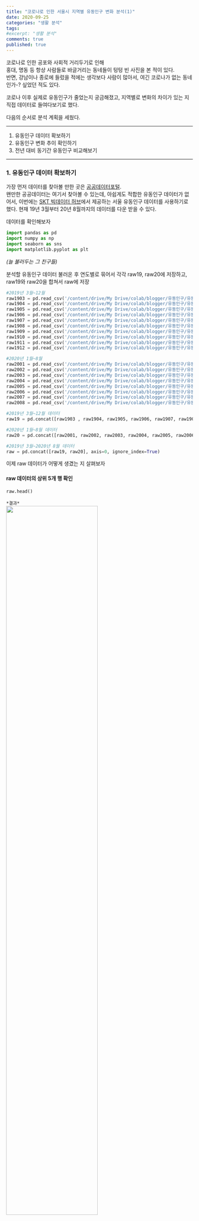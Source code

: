 ```yaml
---
title: "코로나로 인한 서울시 지역별 유동인구 변화 분석(1)"
date: 2020-09-25
categories: "생활 분석"
tags: 
#excerpt: "생활 분석"
comments: true
published: true
---
```


코로나로 인한 공포와 사회적 거리두기로 인해  
홍대, 명동 등 항상 사람들로 바글거리는 동네들이 텅텅 빈 사진을 본 적이 있다.  
반면, 강남이나 종로에 들렀을 적에는 생각보다 사람이 많아서, 여긴 코로나가 없는 동네인가-? 싶었던 적도 있다.  
  
코로나 이후 실제로 유동인구가 줄었는지 궁금해졌고, 지역별로 변화의 차이가 있는 지 직접 데이터로 들여다보기로 했다.  
  
  
다음의 순서로 분석 계획을 세웠다.  
  
----
1. 유동인구 데이터 확보하기  
2. 유동인구 변화 추이 확인하기  
3. 전년 대비 동기간 유동인구 비교해보기  
---

  
  
### 1. 유동인구 데이터 확보하기
가장 먼저 데이터를 찾아볼 만한 곳은 [공공데이터포털](https://www.data.go.kr/).  
왠만한 공공데이터는 여기서 찾아볼 수 있는데, 아쉽게도 적합한 유동인구 데이터가 없어서, 이번에는 [SKT 빅데이터 허브](https://www.bigdatahub.co.kr/product/list.do?menu_id=1000157)에서 제공하는 서울 유동인구 데이터를 사용하기로 했다. 
현재 19년 3월부터 20년 8월까지의 데이터를 다운 받을 수 있다.  
  
데이터를 확인해보자  

```python
import pandas as pd
import numpy as np
import seaborn as sns
import matplotlib.pyplot as plt
```
_(늘 불러두는 그 친구들)_  
  

분석할 유동인구 데이터 불러온 후 연도별로 묶어서 각각 raw19, raw20에 저장하고,  
raw19와 raw20을 합쳐서 raw에 저장  

```python
#2019년 3월~12월
raw1903 = pd.read_csv('/content/drive/My Drive/colab/blogger/유동인구/유동인구_1903.csv')
raw1904 = pd.read_csv('/content/drive/My Drive/colab/blogger/유동인구/유동인구_1904.csv')
raw1905 = pd.read_csv('/content/drive/My Drive/colab/blogger/유동인구/유동인구_1905.csv')
raw1906 = pd.read_csv('/content/drive/My Drive/colab/blogger/유동인구/유동인구_1906.csv')
raw1907 = pd.read_csv('/content/drive/My Drive/colab/blogger/유동인구/유동인구_1907.csv')
raw1908 = pd.read_csv('/content/drive/My Drive/colab/blogger/유동인구/유동인구_1908.csv')
raw1909 = pd.read_csv('/content/drive/My Drive/colab/blogger/유동인구/유동인구_1909.csv')
raw1910 = pd.read_csv('/content/drive/My Drive/colab/blogger/유동인구/유동인구_1910.csv')
raw1911 = pd.read_csv('/content/drive/My Drive/colab/blogger/유동인구/유동인구_1911.csv')
raw1912 = pd.read_csv('/content/drive/My Drive/colab/blogger/유동인구/유동인구_1912.csv')

#2020년 1월~8월
raw2001 = pd.read_csv('/content/drive/My Drive/colab/blogger/유동인구/유동인구_2001.csv')
raw2002 = pd.read_csv('/content/drive/My Drive/colab/blogger/유동인구/유동인구_2002.csv')
raw2003 = pd.read_csv('/content/drive/My Drive/colab/blogger/유동인구/유동인구_2003.csv')
raw2004 = pd.read_csv('/content/drive/My Drive/colab/blogger/유동인구/유동인구_2004.csv')
raw2005 = pd.read_csv('/content/drive/My Drive/colab/blogger/유동인구/유동인구_2005.csv')
raw2006 = pd.read_csv('/content/drive/My Drive/colab/blogger/유동인구/유동인구_2006.csv')
raw2007 = pd.read_csv('/content/drive/My Drive/colab/blogger/유동인구/유동인구_2007.csv')
raw2008 = pd.read_csv('/content/drive/My Drive/colab/blogger/유동인구/유동인구_2008.csv')
```
  
```python
#2019년 3월~12월 데이터
raw19 = pd.concat([raw1903 , raw1904, raw1905, raw1906, raw1907, raw1908, raw1909, raw1910, raw1911, raw1912], axis=0, ignore_index=True)

#2020년 1월~8월 데이터
raw20 = pd.concat([raw2001, raw2002, raw2003, raw2004, raw2005, raw2006, raw2007, raw2008], axis=0, ignore_index=True)

#2019년 3월~2020년 8월 데이터
raw = pd.concat([raw19, raw20], axis=0, ignore_index=True)
```

이제 raw 데이터가 어떻게 생겼는 지 살펴보자  

#### raw 데이터의 상위 5개 행 확인  
```python
raw.head()
```

`*결과*`  
<img src = "https://user-images.githubusercontent.com/50826051/95011004-75580400-0668-11eb-8a47-d4942139dcb3.png" width ="70%">  
  
  
#### info() 함수로 raw 데이터 정보 확인  
```python
raw.info()
```  
  
`*결과*`  
```
<class 'pandas.core.frame.DataFrame'>
RangeIndex: 3939900 entries, 0 to 3939899
Data columns (total 7 columns):
 #   Column      Dtype 
---  ------      ----- 
 0   일자          int64 
 1   시간(1시간단위)   int64 
 2   연령대(10세단위)  int64 
 3   성별          object
 4   시           object
 5   군구          object
 6   유동인구수       int64 
dtypes: int64(4), object(3)
memory usage: 210.4+ MB
```
  
데이터를 슬- 보아하니,   
- _'일자' 데이터 타입이 int64이고,_  
- _유동인구가 한 날짜에 대해 '시간대' * ' 연령대' * '성별' * '군구' 로 세분화_  
되어있는 것을 확인할 수 있었다.    

#### '일자' 컬럼 데이터 타입 바꾸기  
유동인구 추이를 그래프로 나타낼 때, x축인 '일자'가 datetime 타입이여야 예쁘게 그려지므로,  
'int64' 타입을 'datetime' 타입으로 변경  
```python
raw19.일자 = pd.to_datetime(raw19.일자, format='%Y%m%d')
raw20.일자 = pd.to_datetime(raw20.일자, format='%Y%m%d')
raw.일자 = pd.to_datetime(raw.일자, format='%Y%m%d')

# 데이터 타입이 잘 변경되었는지 확인
raw.info()
```  
`*결과*`  
```
<class 'pandas.core.frame.DataFrame'>
RangeIndex: 3939900 entries, 0 to 3939899
Data columns (total 7 columns):
 #   Column      Dtype         
---  ------      -----         
 0   일자          datetime64[ns]
 1   시간(1시간단위)   int64         
 2   연령대(10세단위)  int64         
 3   성별          object        
 4   시           object        
 5   군구          object        
 6   유동인구수       int64         
dtypes: datetime64[ns](1), int64(3), object(3)
memory usage: 210.4+ MB
```  
  
나는 이번 분석에서 지역별 일일 총 유동인구 추이만 분석해보기로 하고  
'시간대', '연령대', '성별'로 세분화된 유동인구를 '일일 총 유동인구' 하나로 합쳤다.  
  
```python
# 각 행정구별로 시간대, 연령대, 성별 구분 없이 일일 총유동인구수로 나타내기  
temp19 = raw19.groupby(by=['일자', '군구']).sum()
temp20 = raw20.groupby(by=['일자', '군구']).sum()
temp = raw.groupby(by=['일자', '군구']).sum()

# 시간, 연령대 컬럼 제외하기
raw19 = temp19[['유동인구수']].reset_index()
raw20 = temp20[['유동인구수']].reset_index()
raw = temp[['유동인구수']].reset_index()

raw.head()
```
  
`*결과*`  
<img src = "https://user-images.githubusercontent.com/50826051/95011188-e0eea100-0669-11eb-9ced-129843df3c89.png" width="70%">  
  
  
#### '군구' 컬럼에 몇 가지 행정구가 있는 지 확인  
```python
print(raw.군구.unique())

len(raw.군구.unique())
```  
  
`*결과*`  
```
['양천구' '종로구' '중랑구' '강동구' '성동구' '송파구' '영등포구' '노원구' '금천구' '도봉구' '서대문구' '구로구'
 '동대문구' '중구' '관악구' '강북구' '성북구' '광진구' '마포구' '서초구' '은평구' '강서구' '용산구' '강남구'
 '동작구']
25
```
  
  
### 2. 유동인구 변화 추이 확인하기   
이제 그래프 시각화를 통해 '군구'별로 유동인구가 어떻게 변화해왔는지 살펴보자  
```python
plt.figure(figsize=(20,5))
sns.lineplot(x='일자', y='유동인구수', data=raw, hue='군구')
```  

`*결과*`  
<img src = "https://user-images.githubusercontent.com/50826051/95011234-404cb100-066a-11eb-9184-c7129630a7b4.png" width="70%">  


25개 행정구 데이터가 한번에 그려지니 어지러운 느낌이다.  
하지만 큰 맥락에서, 모든 행정구가 주기적으로 감소/증가를 반복하는 것을 알 수 있고,   
유동인구가 급감, 급증하는 특정 날짜들이 보인다.  

군구별로 개별 그래프를 그려보자  
```python
sns.relplot(x='일자', y='유동인구수', data=raw, kind='line', hue='군구', col='군구', col_wrap=3)
```  
  
`*결과*`  
<img src = "https://user-images.githubusercontent.com/50826051/95011278-77bb5d80-066a-11eb-8734-4061a7e2e260.png" width="70%">  
  
X축이 일자, Y축이 유동인구수인데,  
* y축의 높이로 유동인구 규모를 파악할 수 있다.  
👉 강남구, 송파구가 평소 유동인구가 많은 편  
* 그래프의 두께로 유동인구 변화 폭을 파악할 수 있다.  
👉 강남구, 서초구, 영등포구, 종로구, 중구가 증감폭이 큼 👉 출퇴근이 많은 사무지역 느낌?  
  
  
이번에는 2020년의 유동인구 변화 추이를 살펴보자  
```python
plt.figure(figsize=(20,5))
plt.title('20년도')
sns.lineplot(x='일자', y='유동인구수', data=raw20, hue='군구')
```
  
`*결과*`  
<img src = "https://user-images.githubusercontent.com/50826051/95011529-4479ce00-066c-11eb-9244-13deda9694d5.png" width = "70%">  
  
  
1월 말 쯤 대부분의 행정구에서 유동인구가 급감한 시기가 있고,  
2월 말 쯤 대부분의 행정구에서 유동인구가 급증한 날이 있다.  
(이 외에도 3월 초중순, 5월 초, 5월 말 등 몇몇 눈에 띄는 곳들이 있다.)  
  
정확한 날짜를 알아보자  

#### 1월 말 유동인구가 급감한 날짜 (강남구를 대표로 확인)  
```python
# 1월 데이터만 추출하기
a = raw20[raw20.일자.isin(pd.date_range('2020-01-01', '2020-01-31'))]

# '강남구'데이터만 추출하기
gangnam = a[a.군구 == '강남구']

# 그래프로 나타내기
plt.figure(figsize=(20,3))
sns.lineplot(x='일자', y='유동인구수', data=gangnam)
```  
  
`*결과*`  
<img src = "https://user-images.githubusercontent.com/50826051/95011326-d54faa00-066a-11eb-8c24-4b8703afede2.png" width="70%">  
  
1월 25일에 가장 유동인구가 적었던 것을 알 수 있다. (1월 25일은 설 명절이었고, 코로나 이슈가 붉어지기 시작한 때이다_!)  
  
  
#### 2월에 유동인구수가 급증한 날짜  
내가 가진 데이터의 전체 기간 중 유동인구수가 최대인 날이므로, max함수를 사용해서 알아보았다.  
```python
raw.max()

# 유동인구수가 max인 날짜 알아보기
raw[raw.유동인구수 == 23917450]
```  
`*결과*`  
<img src = "https://user-images.githubusercontent.com/50826051/95011367-265f9e00-066b-11eb-9d5b-bc4a296fd7c4.png" width="50%">  
2월 23일이 유동인구가 급증한 날이었다.  
내 기억으로는 우리나라에서 코로나 공포가 점점 심화?되는 시기인데,, 위키피디아에 검색해봐도 코로나 외에는 특이점이 보이지 않았다. 👀  
  
<img src = "https://user-images.githubusercontent.com/50826051/95011380-3ecfb880-066b-11eb-8e30-654a953b2a4d.png" width="70%">  
  
네이버 검색어 트랜드를 통해서도 2월 23일 전후로 '코로나' 검색이 급증한 것을 볼 수 있다.   
아무래도 코로나와 관련이 있어 보이고, 코로나에 대한 우려와 공포로 유동인구가 줄어들 것만 같은데,, 급증한 이유가 뭘까?  
.  
.  
.  
고민해보니 당시 마스크 대란이 있었던 것이 생각났다_!  
네이버 검색어 트랜드에 '마스크'도 추가해서 그래프를 보았다.   
  
<img src = "https://user-images.githubusercontent.com/50826051/95011397-5e66e100-066b-11eb-978d-d5f863ae4840.png" width="70%">  
  
'마스크' 또한 '코로나'와 같이 동일한 기간에 검색량이 pick였던 것을 확인할 수 있었다.  
마스크를 구하기 위해 거리로 나온 사람들의 데이터가 반영된 것이 아닐지 유추해볼 수 있겠다.  
  
하지만 나의 초기 예상과 달리, 코로나로 인해 장기적으로 평균 유동인구 수가 줄어들어 보이지는 않았다.  
  
다음 스탭으로  
 1) 동기간 19년 유동인구 데이터와 비교해본다(비교군을 만든다)  
 2) 시간대별 유동인구로 세분화해서 데이터를 살펴본다  
 3) 행정구를 행정동 단위로 세분화해서 데이터를 살펴본다  
이 세 가지를 고려하면 유동인구 변화를 좀 더 면밀히 살펴볼 수 있을 것 같다!  
  
To be continue...  
  
  





